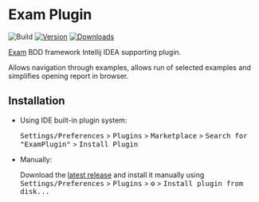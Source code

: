 # Exam Plugin

![Build](https://github.com/MetallFoX/ExamPlugin/workflows/Build/badge.svg)
[![Version](https://img.shields.io/jetbrains/plugin/v/io.exam.intellij.plugin.svg)](https://plugins.jetbrains.com/plugin/io.exam.intellij.plugin)
[![Downloads](https://img.shields.io/jetbrains/plugin/d/io.exam.intellij.plugin.svg)](https://plugins.jetbrains.com/plugin/io.exam.intellij.plugin)

<!-- Plugin description -->
[Exam](https://github.com/toronik/exam) BDD framework Intellij IDEA supporting plugin.

Allows navigation through examples, allows run of selected examples and simplifies opening report in browser.  
<!-- Plugin description end -->

## Installation

- Using IDE built-in plugin system:
  
  <kbd>Settings/Preferences</kbd> > <kbd>Plugins</kbd> > <kbd>Marketplace</kbd> > <kbd>Search for "ExamPlugin"</kbd> >
  <kbd>Install Plugin</kbd>
  
- Manually:

  Download the [latest release](https://github.com/MetallFoX/ExamPlugin/releases/latest) and install it manually using
  <kbd>Settings/Preferences</kbd> > <kbd>Plugins</kbd> > <kbd>⚙️</kbd> > <kbd>Install plugin from disk...</kbd>

